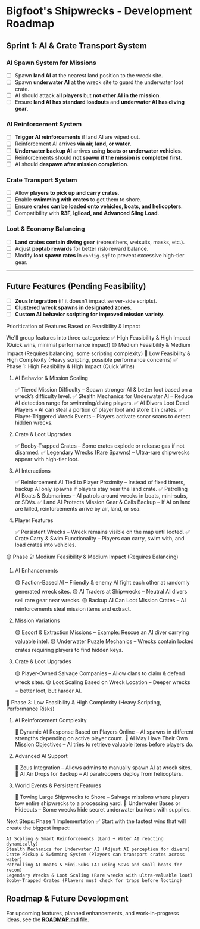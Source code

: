 # Bigfoot's Shipwrecks - Development Roadmap

## Sprint 1: AI & Crate Transport System
### AI Spawn System for Missions
- [ ] Spawn **land AI** at the nearest land position to the wreck site.
- [ ] Spawn **underwater AI** at the wreck site to guard the underwater loot crate.
- [ ] AI should attack **all players** but **not other AI in the mission**.
- [ ] Ensure **land AI has standard loadouts** and **underwater AI has diving gear**.

### AI Reinforcement System
- [ ] **Trigger AI reinforcements** if land AI are wiped out.
- [ ] Reinforcement AI arrives **via air, land, or water**.
- [ ] **Underwater backup AI** arrives using **boats or underwater vehicles**.
- [ ] Reinforcements should **not spawn if the mission is completed first**.
- [ ] AI should **despawn after mission completion**.

### Crate Transport System
- [ ] Allow **players to pick up and carry crates**.
- [ ] Enable **swimming with crates** to get them to shore.
- [ ] Ensure **crates can be loaded onto vehicles, boats, and helicopters**.
- [ ] Compatibility with **R3F, Igiload, and Advanced Sling Load**.

### Loot & Economy Balancing
- [ ] **Land crates contain diving gear** (rebreathers, wetsuits, masks, etc.).
- [ ] Adjust **poptab rewards** for better risk-reward balance.
- [ ] Modify **loot spawn rates** in `config.sqf` to prevent excessive high-tier gear.

---
## Future Features (Pending Feasibility)
- [ ] **Zeus Integration** (if it doesn't impact server-side scripts).
- [ ] **Clustered wreck spawns in designated zones**.
- [ ] **Custom AI behavior scripting for improved mission variety**.

Prioritization of Features Based on Feasibility & Impact

We'll group features into three categories:
✅ High Feasibility & High Impact (Quick wins, minimal performance impact)
🟡 Medium Feasibility & Medium Impact (Requires balancing, some scripting complexity)
🔴 Low Feasibility & High Complexity (Heavy scripting, possible performance concerns)
✅ Phase 1: High Feasibility & High Impact (Quick Wins)
1. AI Behavior & Mission Scaling

    ✅ Tiered Mission Difficulty – Spawn stronger AI & better loot based on a wreck’s difficulty level.
    ✅ Stealth Mechanics for Underwater AI – Reduce AI detection range for swimming/diving players.
    ✅ AI Divers Loot Dead Players – AI can steal a portion of player loot and store it in crates.
    ✅ Player-Triggered Wreck Events – Players activate sonar scans to detect hidden wrecks.

2. Crate & Loot Upgrades

    ✅ Booby-Trapped Crates – Some crates explode or release gas if not disarmed.
    ✅ Legendary Wrecks (Rare Spawns) – Ultra-rare shipwrecks appear with high-tier loot.

3. AI Interactions

    ✅ Reinforcement AI Tied to Player Proximity – Instead of fixed timers, backup AI only spawns if players stay near the land crate.
    ✅ Patrolling AI Boats & Submarines – AI patrols around wrecks in boats, mini-subs, or SDVs.
    ✅ Land AI Protects Mission Gear & Calls Backup – If AI on land are killed, reinforcements arrive by air, land, or sea.

4. Player Features

    ✅ Persistent Wrecks – Wreck remains visible on the map until looted.
    ✅ Crate Carry & Swim Functionality – Players can carry, swim with, and load crates into vehicles.

🟡 Phase 2: Medium Feasibility & Medium Impact (Requires Balancing)
1. AI Enhancements

    🟡 Faction-Based AI – Friendly & enemy AI fight each other at randomly generated wreck sites.
    🟡 AI Traders at Shipwrecks – Neutral AI divers sell rare gear near wrecks.
    🟡 Backup AI Can Loot Mission Crates – AI reinforcements steal mission items and extract.

2. Mission Variations

    🟡 Escort & Extraction Missions – Example: Rescue an AI diver carrying valuable intel.
    🟡 Underwater Puzzle Mechanics – Wrecks contain locked crates requiring players to find hidden keys.

3. Crate & Loot Upgrades

    🟡 Player-Owned Salvage Companies – Allow clans to claim & defend wreck sites.
    🟡 Loot Scaling Based on Wreck Location – Deeper wrecks = better loot, but harder AI.

🔴 Phase 3: Low Feasibility & High Complexity (Heavy Scripting, Performance Risks)
1. AI Reinforcement Complexity

    🔴 Dynamic AI Response Based on Players Online – AI spawns in different strengths depending on active player count.
    🔴 AI May Have Their Own Mission Objectives – AI tries to retrieve valuable items before players do.

2. Advanced AI Support

    🔴 Zeus Integration – Allows admins to manually spawn AI at wreck sites.
    🔴 AI Air Drops for Backup – AI paratroopers deploy from helicopters.

3. World Events & Persistent Features

    🔴 Towing Large Shipwrecks to Shore – Salvage missions where players tow entire shipwrecks to a processing yard.
    🔴 Underwater Bases or Hideouts – Some wrecks hide secret underwater bunkers with supplies.

Next Steps: Phase 1 Implementation
✅ Start with the fastest wins that will create the biggest impact:

    AI Scaling & Smart Reinforcements (Land + Water AI reacting dynamically)
    Stealth Mechanics for Underwater AI (Adjust AI perception for divers)
    Crate Pickup & Swimming System (Players can transport crates across water)
    Patrolling AI Boats & Mini-Subs (AI using SDVs and small boats for recon)
    Legendary Wrecks & Loot Scaling (Rare wrecks with ultra-valuable loot)
    Booby-Trapped Crates (Players must check for traps before looting)

## Roadmap & Future Development
For upcoming features, planned enhancements, and work-in-progress ideas, see the **[ROADMAP.md](ROADMAP.md)** file.
